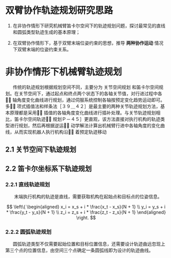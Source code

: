 # 双臂协作轨迹规划研究思路
1. 在非协作情形下研究机械臂笛卡尔空间下的轨迹规划问题，探讨最常见的直线和圆弧类型轨迹生成的基本原理；  

2. 在双臂协作情形下，基于双臂末端位姿约束的思想，推导 **两种协作运动** 情况下双臂末端的位姿约束关系。

# 非协作情形下机械臂轨迹规划  

$\quad\;\;$传统的轨迹规划根据规划空间不同，主要分为 关节空间规划 和笛卡尔空间规
划。在关节空间下，通过起点和终点两个状态下的各轴关节值，对行进过程中各
轴角度变化曲线进行规划，通过伺服系统控制各轴按预定变化趋势运动即可。多
项式插值法和样条法［３９＿４２］是最主要的两种关节轨迹规划方法，基本原理都是采用
插值的各轴角度变化曲线进行插补处理。与关节轨迹规划相比，笛卡尔空间轨迹
规划Ｐ－４５］更直观，该方法直接对执行机构的轨迹类型进行规划，然后再根据逆运
动学解法计算出机械臂行进中各轴角度的变化曲线，从而实现机器人执行机构沿
着预定轨迹移动

## 2.1 关节空间下轨迹规划

## 2.2 笛卡尔坐标系下轨迹规划

### 2.2.1 直线轨迹规划  
$\quad\;\;$ 末端执行机构的轨迹是直线，需要获取机构在起始点和目标点的位姿信息。

$$
\left\{
\begin{aligned}
x_i = x_s + i * \frac{x_t - x_s}{N + 1} \\
y_i = y_s + i * \frac{y_t - y_s}{N + 1} \\
z_i = z_s + i * \frac{z_t - z_s}{N + 1} 
\end{aligned}
\right.
$$


### 2.2.2 圆弧轨迹规划
$\quad\;\;$圆弧轨迹类型不仅需要起始位置和目标位置信息，还需要设计轨迹曲远忽现上第三个点的位置信息，由空间三个点确定一条圆弧线即为设计的轨迹曲线。
